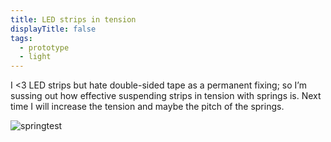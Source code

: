 ```yaml
---
title: LED strips in tension
displayTitle: false
tags:
  - prototype
  - light
---
```


I <3  LED strips but hate double-sided tape as a permanent fixing; so I’m sussing out how effective suspending strips in tension with springs is. Next time I will increase the tension and maybe the pitch of the springs. 

![springtest](https://d2w9rnfcy7mm78.cloudfront.net/10811413/original_550141c684993bc4a810d0b8ec008d46.png?1613641947?bc=0)

